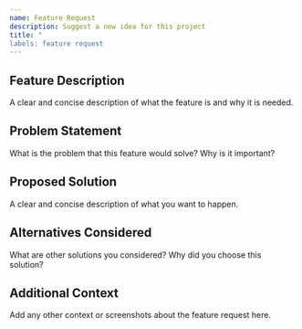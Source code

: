 ```yaml
---
name: Feature Request
description: Suggest a new idea for this project
title: "
labels: feature request
---
```


## Feature Description

A clear and concise description of what the feature is and why it is needed.

## Problem Statement

What is the problem that this feature would solve? Why is it important?

## Proposed Solution

A clear and concise description of what you want to happen.

## Alternatives Considered

What are other solutions you considered? Why did you choose this solution?

## Additional Context

Add any other context or screenshots about the feature request here.